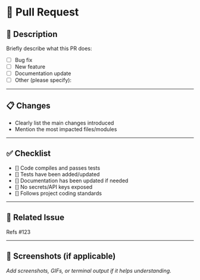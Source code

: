# 🔀 Pull Request

## 📌 Description

Briefly describe what this PR does:

- [ ] Bug fix
- [ ] New feature
- [ ] Documentation update
- [ ] Other (please specify):

---

## 📋 Changes

- Clearly list the main changes introduced
- Mention the most impacted files/modules

---

## ✅ Checklist

- [] Code compiles and passes tests
- [] Tests have been added/updated
- [] Documentation has been updated if needed
- [] No secrets/API keys exposed
- [] Follows project coding standards

---

## 🔗 Related Issue
<!-- 
Use "Closes #123" if you want the issue to be closed automatically when this PR is merged.
Use "Refs #123" if you only want to reference the issue without closing it.
-->
Refs #123

---

## 📸 Screenshots (if applicable)

_Add screenshots, GIFs, or terminal output if it helps understanding._
